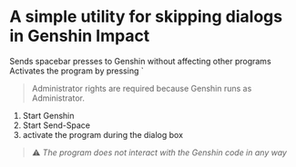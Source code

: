 # A simple utility for skipping dialogs in Genshin Impact

Sends spacebar presses to Genshin without affecting other programs
Activates the program by pressing `

> Administrator rights are required because Genshin runs as Administrator.

1. Start Genshin
2. Start Send-Space
3. activate the program during the dialog box

> :warning: _The program does not interact with the Genshin code in any way_
